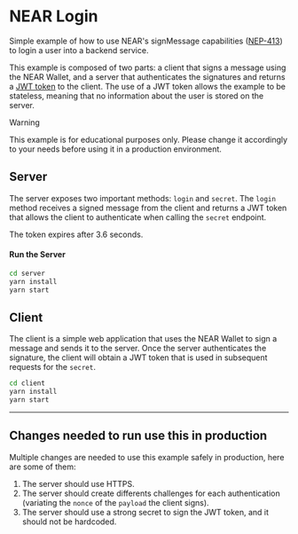 # NEAR Login

Simple example of how to use NEAR's signMessage capabilities ([NEP-413](https://github.com/near/NEPs/blob/master/neps/nep-0413.md)) to login a user into a backend service.

This example is composed of two parts: a client that signs a message using the NEAR Wallet, and a server that authenticates the signatures and returns a [JWT token](https://jwt.io/) to the client. The use of a JWT token allows the example to be stateless, meaning that no information about the user is stored on the server.

> [!WARNING]
> This example is for educational purposes only. Please change it accordingly to your needs before using it in a production environment.

## Server
The server exposes two important methods: `login` and `secret`. The `login` method receives a signed message from the client and returns a JWT token that allows the client to authenticate when calling the `secret` endpoint.

The token expires after 3.6 seconds. 

#### Run the Server

```bash
cd server
yarn install
yarn start
```

## Client
The client is a simple web application that uses the NEAR Wallet to sign a message and sends it to the server. Once the server authenticates the signature, the client will obtain a JWT token that is used in subsequent requests for the `secret`.

```bash
cd client
yarn install
yarn start
```

---

## Changes needed to run use this in production
Multiple changes are needed to use this example safely in production, here are some of them:
1. The server should use HTTPS.
2. The server should create differents challenges for each authentication (variating the `nonce` of the `payload` the client signs).
3. The server should use a strong secret to sign the JWT token, and it should not be hardcoded.

